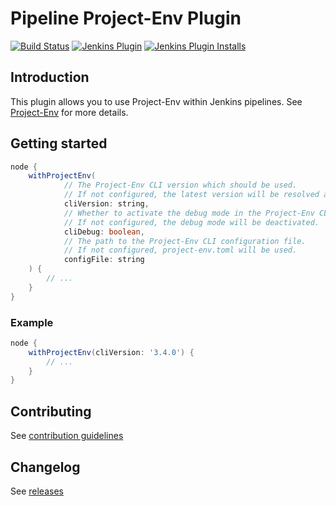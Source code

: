 # Pipeline Project-Env Plugin

[![Build Status](https://ci.jenkins.io/job/Plugins/job/pipeline-project-env-plugin/job/main/badge/icon)](https://ci.jenkins.io/job/Plugins/job/pipeline-project-env-plugin/job/master/)
[![Jenkins Plugin](https://img.shields.io/jenkins/plugin/v/pipeline-project-env.svg)](https://plugins.jenkins.io/pipeline-project-env)
[![Jenkins Plugin Installs](https://img.shields.io/jenkins/plugin/i/pipeline-project-env.svg?color=blue)](https://plugins.jenkins.io/pipeline-project-env)

## Introduction

This plugin allows you to use Project-Env within Jenkins pipelines. See [Project-Env](https://project-env.github.io/) for more details.

## Getting started

```groovy
node {
    withProjectEnv(
            // The Project-Env CLI version which should be used.
            // If not configured, the latest version will be resolved automatically.
            cliVersion: string,
            // Whether to activate the debug mode in the Project-Env CLI. 
            // If not configured, the debug mode will be deactivated.
            cliDebug: boolean,
            // The path to the Project-Env CLI configuration file. 
            // If not configured, project-env.toml will be used.
            configFile: string
    ) {
        // ...
    }
}
```

### Example

```groovy
node {
    withProjectEnv(cliVersion: '3.4.0') {
        // ...
    }
}
```

## Contributing

See [contribution guidelines](https://github.com/jenkinsci/.github/blob/master/CONTRIBUTING.md)

## Changelog

See [releases](https://github.com/jenkinsci/pipeline-project-env-plugin/releases)

